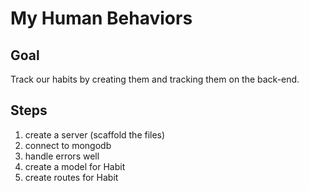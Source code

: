 # My Human Behaviors

## Goal

Track our habits by creating them and tracking them on the back-end.

## Steps

1. create a server (scaffold the files)
1. connect to mongodb
1. handle errors well
1. create a model for Habit
1. create routes for Habit
